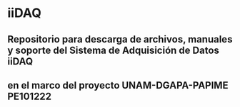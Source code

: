 # iiDAQ

## Repositorio para descarga de archivos, manuales y soporte del Sistema de Adquisición de Datos iiDAQ
## en el marco del proyecto UNAM-DGAPA-PAPIME PE101222
